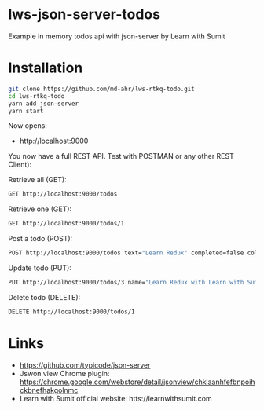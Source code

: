 # lws-json-server-todos

Example in memory todos api with json-server by Learn with Sumit

# Installation

```bash
git clone https://github.com/md-ahr/lws-rtkq-todo.git
cd lws-rtkq-todo
yarn add json-server
yarn start
```

Now opens:

- http://localhost:9000

You now have a full REST API. Test with POSTMAN or any other REST Client):

Retrieve all (GET):

```bash
GET http://localhost:9000/todos
```

Retrieve one (GET):

```bash
GET http://localhost:9000/todos/1
```

Post a todo (POST):

```bash
POST http://localhost:9000/todos text="Learn Redux" completed=false color="red"
```

Update todo (PUT):

```bash
PUT http://localhost:9000/todos/3 name="Learn Redux with Learn with Sumit" completed=true color="green"
```

Delete todo (DELETE):

```bash
DELETE http://localhost:9000/todos/1
```


# Links

- https://github.com/typicode/json-server
- Jswon view Chrome plugin: https://chrome.google.com/webstore/detail/jsonview/chklaanhfefbnpoihckbnefhakgolnmc
- Learn with Sumit official website: htts://learnwithsumit.com